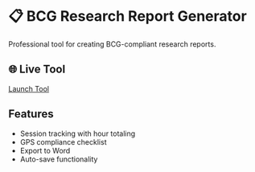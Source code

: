 # 📋 BCG Research Report Generator

Professional tool for creating BCG-compliant research reports.

## 🌐 Live Tool
[Launch Tool](https://bkgenealogy.github.io/bcg-research-report-generator/)

## Features
- Session tracking with hour totaling
- GPS compliance checklist
- Export to Word
- Auto-save functionality